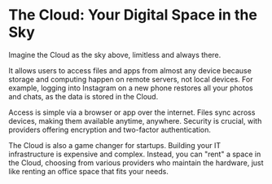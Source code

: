 # The Cloud: Your Digital Space in the Sky

Imagine the Cloud as the sky above, limitless and always there.

It allows users to access files and apps from almost any device because storage and computing happen on remote servers, not local devices. For example, logging into Instagram on a new phone restores all your photos and chats, as the data is stored in the Cloud.

Access is simple via a browser or app over the internet. Files sync across devices, making them available anytime, anywhere. Security is crucial, with providers offering encryption and two-factor authentication.

The Cloud is also a game changer for startups. Building your IT infrastructure is expensive and complex. Instead, you can "rent" a space in the Cloud, choosing from various providers who maintain the hardware, just like renting an office space that fits your needs.
